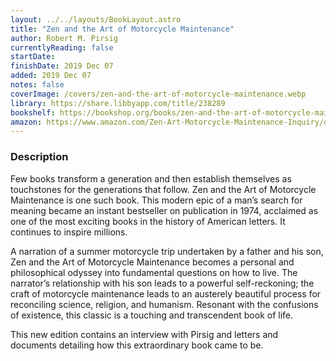 ```yaml
---
layout: ../../layouts/BookLayout.astro
title: "Zen and the Art of Motorcycle Maintenance"
author: Robert M. Pirsig
currentlyReading: false
startDate: 
finishDate: 2019 Dec 07
added: 2019 Dec 07
notes: false
coverImage: /covers/zen-and-the-art-of-motorcycle-maintenance.webp
library: https://share.libbyapp.com/title/238289
bookshelf: https://bookshop.org/books/zen-and-the-art-of-motorcycle-maintenance-an-inquiry-into-values/9780060839871
amazon: https://www.amazon.com/Zen-Art-Motorcycle-Maintenance-Inquiry/dp/0060589469
---
```


### Description
Few books transform a generation and then establish themselves as touchstones for the generations that follow. Zen and the Art of Motorcycle Maintenance is one such book. This modern epic of a man’s search for meaning became an instant bestseller on publication in 1974, acclaimed as one of the most exciting books in the history of American letters. It continues to inspire millions.

A narration of a summer motorcycle trip undertaken by a father and his son, Zen and the Art of Motorcycle Maintenance becomes a personal and philosophical odyssey into fundamental questions on how to live. The narrator’s relationship with his son leads to a powerful self-reckoning; the craft of motorcycle maintenance leads to an austerely beautiful process for reconciling science, religion, and humanism. Resonant with the confusions of existence, this classic is a touching and transcendent book of life.

This new edition contains an interview with Pirsig and letters and documents detailing how this extraordinary book came to be.

<!-- ### Notes & Highlights -->

